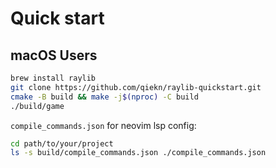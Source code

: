 # Quick start

## macOS Users

```bash
brew install raylib
git clone https://github.com/qiekn/raylib-quickstart.git
cmake -B build && make -j$(nproc) -C build
./build/game
```

`compile_commands.json` for neovim lsp config:

```bash
cd path/to/your/project
ls -s build/compile_commands.json ./compile_commands.json
```
